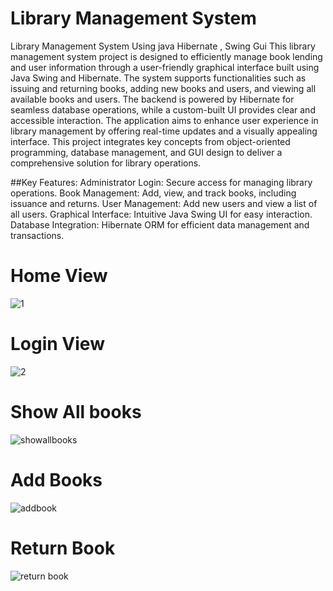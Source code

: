 # Library Management System
Library Management System Using java Hibernate , Swing Gui
This library management system project is designed to efficiently manage book lending and user information through a user-friendly graphical interface built using Java Swing and Hibernate. The system supports functionalities such as issuing and returning books, adding new books and users, and viewing all available books and users. The backend is powered by Hibernate for seamless database operations, while a custom-built UI provides clear and accessible interaction. The application aims to enhance user experience in library management by offering real-time updates and a visually appealing interface. This project integrates key concepts from object-oriented programming, database management, and GUI design to deliver a comprehensive solution for library operations.


##Key Features:
Administrator Login: Secure access for managing library operations.
Book Management: Add, view, and track books, including issuance and returns.
User Management: Add new users and view a list of all users.
Graphical Interface: Intuitive Java Swing UI for easy interaction.
Database Integration: Hibernate ORM for efficient data management and transactions.

# Home View
![1](https://github.com/user-attachments/assets/f50fc9fe-c664-4f74-9c7e-7aeee6bc6978)

# Login View
![2](https://github.com/user-attachments/assets/19cb5911-7f1f-47f6-9e38-166ac739f02b)

# Show All books
![showallbooks](https://github.com/user-attachments/assets/96a76dbe-6dbc-431c-9c96-14b57b67092a)

# Add Books
![addbook](https://github.com/user-attachments/assets/2d4fdf37-e08f-4515-ad18-48d2972770eb)

# Return Book
![return book](https://github.com/user-attachments/assets/e2f89922-0509-402e-8e2b-25300874fb87)
